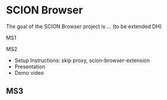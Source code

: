 # SCION Browser

The goal of the SCION Browser project is ... (to be extended DH)

MS1

MS2
- Setup Instructions: skip proxy, scion-browser-extension
- Presentation
- Demo video

MS3
- 

